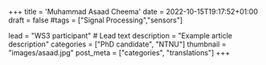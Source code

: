 +++
title = 'Muhammad Asaad Cheema'
date = 2022-10-15T19:17:52+01:00
draft = false
#tags = ["Signal Processing","sensors"]

lead = "WS3 participant" # Lead text
description =  "Example article description"
categories = ["PhD candidate", "NTNU"]
thumbnail = "images/asaad.jpg"
post_meta = ["categories", "translations"]
+++
